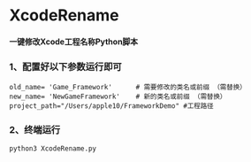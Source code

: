 # XcodeRename
#### 一键修改Xcode工程名称Python脚本

### 1、配置好以下参数运行即可

```shell
old_name= 'Game_Framework'		# 需要修改的类名或前缀 （需替换）
new_name= 'NewGameFramework'	# 新的类名或前缀 （需替换）
project_path="/Users/apple10/FrameworkDemo"	#工程路径
```
### 2、终端运行

```shell
python3 XcodeRename.py
```
